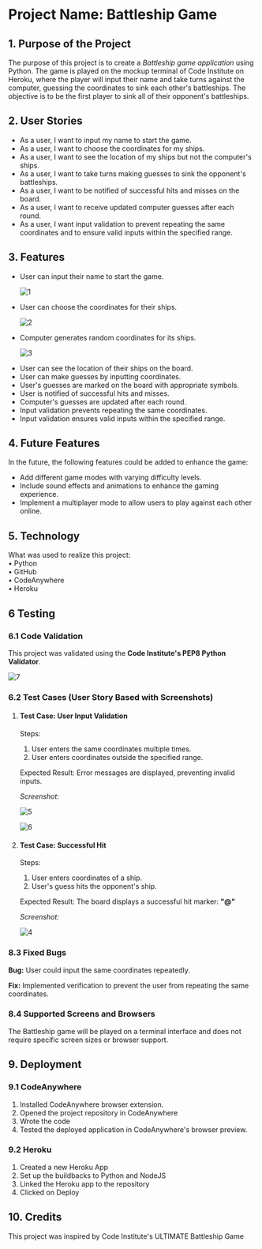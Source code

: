 <h1>Project Name: Battleship Game</h1>
<h2>1. Purpose of the Project</h2>
<p>The purpose of this project is to create a <em>Battleship game application</em> using Python. The game is played on the mockup terminal of Code Institute on Heroku, where the player will input their name and take turns against the computer, guessing the coordinates to sink each other's battleships. The objective is to be the first player to sink all of their opponent's battleships.</p>
<h2>2. User Stories</h2>
<ul>
  <li>As a user, I want to input my name to start the game.</li>
  <li>As a user, I want to choose the coordinates for my ships.</li>
  <li>As a user, I want to see the location of my ships but not the computer's ships.</li>
  <li>As a user, I want to take turns making guesses to sink the opponent's battleships.</li>
  <li>As a user, I want to be notified of successful hits and misses on the board.</li>
  <li>As a user, I want to receive updated computer guesses after each round.</li>
  <li>As a user, I want input validation to prevent repeating the same coordinates and to ensure valid inputs within the specified range.</li>
</ul>
<h2>3. Features</h2>
<ul>
  <li>User can input their name to start the game.</li>
  
  ![1](https://github.com/AEmin96/Project3-CI-BattleshipGame/assets/126208272/56cf2477-9275-4adb-ba15-7a02b3943a65)

  <li>User can choose the coordinates for their ships.</li>
  
  ![2](https://github.com/AEmin96/Project3-CI-BattleshipGame/assets/126208272/b0ef01ff-8a37-4e27-929d-13f779a2093b)

  <li>Computer generates random coordinates for its ships.</li>
  
  ![3](https://github.com/AEmin96/Project3-CI-BattleshipGame/assets/126208272/5d51c9f9-b40e-4e1e-b537-0d5a0caffd6c)

  <li>User can see the location of their ships on the board.</li>
  
  <li>User can make guesses by inputting coordinates.</li>
  
  <li>User's guesses are marked on the board with appropriate symbols.</li>
  
  <li>User is notified of successful hits and misses.</li>
  
  <li>Computer's guesses are updated after each round.</li>



  
  <li>Input validation prevents repeating the same coordinates.</li>



  
  <li>Input validation ensures valid inputs within the specified range.</li>



  
</ul>
<h2>4. Future Features</h2>
<p>In the future, the following features could be added to enhance the game:</p>
<ul>
  <li>Add different game modes with varying difficulty levels.</li>
  <li>Include sound effects and animations to enhance the gaming experience.</li>
  <li>Implement a multiplayer mode to allow users to play against each other online.</li>
</ul>
<h2>5. Technology</h2>
<p> What was used to realize this project: <br>
•  Python <br>
•  GitHub <br>
•  CodeAnywhere <br>
•  Heroku <br>
</p>
    
 

<h2>6 Testing</h2>
<h3>6.1 Code Validation</h3>
<p>This project was validated using the <strong>Code Institute's PEP8 Python Validator</strong>.</p>

![7](https://github.com/AEmin96/Project3-CI-BattleshipGame/assets/126208272/6101dce3-56d2-4275-90bb-52800d12c099)

<h3>6.2 Test Cases (User Story Based with Screenshots)</h3>
<ol>
  <li>
    <h4>Test Case: User Input Validation</h4>
    <p>Steps:</p>
    <ol>
      <li>User enters the same coordinates multiple times.</li>
      <li>User enters coordinates outside the specified range.</li>
    </ol>
    <p>Expected Result: Error messages are displayed, preventing invalid inputs.</p>
    <p><em>Screenshot:</em></p>
    
![5](https://github.com/AEmin96/Project3-CI-BattleshipGame/assets/126208272/5169b0a6-4781-4fab-abae-4a7a1b4279a6)

![6](https://github.com/AEmin96/Project3-CI-BattleshipGame/assets/126208272/d0669774-dd39-4c0e-aa18-04e56cd02ccc)
  </li>
  <li>
    <h4>Test Case: Successful Hit</h4>
    <p>Steps:</p>
    <ol>
      <li>User enters coordinates of a ship.</li>
      <li>User's guess hits the opponent's ship.</li>
    </ol>
    <p>Expected Result: The board displays a successful hit marker: <strong>"@"</strong></p>
    <p><em>Screenshot:</em></p>
 
  ![4](https://github.com/AEmin96/Project3-CI-BattleshipGame/assets/126208272/642fac03-0159-43e0-8b58-d0da01a1b3aa)
    
  </li>
</ol>
<h3>8.3 Fixed Bugs</h3>
<p><strong>Bug:</strong> User could input the same coordinates repeatedly.</p>
<p><strong>Fix:</strong> Implemented verification to prevent the user from repeating the same coordinates.</p>
<h3>8.4 Supported Screens and Browsers</h3>
<p>The Battleship game will be played on a terminal interface and does not require specific screen sizes or browser support.</p>
<h2>9. Deployment</h2>

<h3>9.1 CodeAnywhere</h3>
<ol>
  <li>Installed CodeAnywhere browser extension.</li>
  <li>Opened the project repository in CodeAnywhere</li>
  <li>Wrote the code</li>
  <li>Tested the deployed application in CodeAnywhere's browser preview.</li>
</ol>
<h3>9.2 Heroku </h3>
<ol>
  <li>Created a new Heroku App</li>
  <li>Set up the buildbacks to Python and NodeJS</li>
  <li>Linked the Heroku app to the repository</li>
  <li>Clicked on Deploy</li>

</ol>
<h2>10. Credits</h2>
<p>This project was inspired by Code Institute's ULTIMATE Battleship Game</p>

